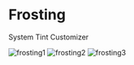 # Frosting
System Tint Customizer

![frosting1](https://user-images.githubusercontent.com/30321729/93041625-f3e9f480-f61a-11ea-9872-e592ef630ee0.png)
![frosting2](https://user-images.githubusercontent.com/30321729/93041648-fea48980-f61a-11ea-8824-e15b6b74249a.png)
![frosting3](https://user-images.githubusercontent.com/30321729/93041652-ffd5b680-f61a-11ea-98ef-e2138c7fdcb6.png)

